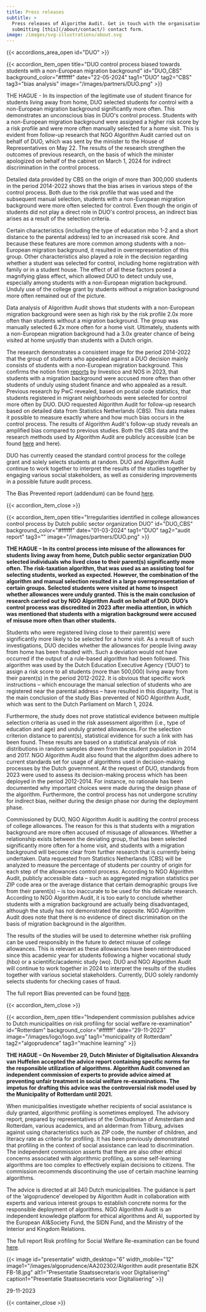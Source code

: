 ```yaml
---
title: Press releases
subtitle: >
  Press releases of Algorithm Audit. Get in touch with the organisation by
  submitting [this](/about/contact/) contact form.
image: /images/svg-illustrations/about.svg
---
```


{{< accordions_area_open id="DUO" >}}

{{< accordion_item_open title="DUO control process biased towards students with a non-European migration background" id="DUO_CBS" background_color="#ffffff" date="22-05-2024" tag1="DUO" tag2="CBS" tag3="bias analysis" image="/images/partners/DUO.png" >}}

THE HAGUE - In its inspection of the legitimate use of student finance for students living away from home, DUO selected students for control with a non-European migration background significantly more often. This demonstrates an unconscious bias in DUO's control process. Students with a non-European migration background were assigned a higher risk score by a risk profile and were more often manually selected for a home visit. This is evident from follow-up research that NGO Algorithm Audit carried out on behalf of DUO, which was sent by the minister to the House of Representatives on May 22. The results of the research strengthen the outcomes of previous research, on the basis of which the minister apologized on behalf of the cabinet on March 1, 2024 for indirect discrimination in the control process.

Detailed data provided by CBS on the origin of more than 300,000 students in the period 2014-2022 shows that the bias arises in various steps of the control process. Both due to the risk profile that was used and the subsequent manual selection, students with a non-European migration background were more often selected for control. Even though the origin of students did not play a direct role in DUO's control process, an indirect bias arises as a result of the selection criteria.

Certain characteristics (including the type of education mbo 1-2 and a short distance to the parental address) led to an increased risk score. And because these features are more common among students with a non-European migration background, it resulted in overrepresentation of this group. Other characteristics also played a role in the decision regarding whether a student was selected for control, including home registration with family or in a student house. The effect of all these factors posed a magnifying glass effect, which allowed DUO to detect unduly use, especially among students with a non-European migration background. Unduly use of the college grant by students without a migration background more often remained out of the picture.

Data analysis of Algorithm Audit shows that students with a non-European migration background were seen as high risk by the risk profile 2.0x more often than students without a migration background. The group was manually selected 6.2x more often for a home visit. Ultimately, students with a non-European migration background had a 3.0x greater chance of being visited at home unjustly than students with a Dutch origin.

The research demonstrates a consistent image for the period 2014-2022 that the group of students who appealed against a DUO decision mainly consists of students with a non-European migration background. This confirms the notion from [reports](https://nos.nl/op3/video/2479701-zo-checkt-duo-of-jij-fraudeert-en-dat-systeem-rammelt) by Investico and NOS in 2023, that students with a migration background were accused more often than other students of unduly using student finance and who appealed as a result. Previous research by PwC revealed, based on postal code statistics, that students registered in migrant neighborhoods were selected for control more often by DUO. DUO requested Algorithm Audit for follow-up research based on detailed data from Statistics Netherlands (CBS). This data makes it possible to measure exactly where and how much bias occurs in the control process. The results of Algorithm Audit's follow-up study reveals an amplified bias compared to previous studies. Both the CBS data and the research methods used by Algorithm Audit are publicly accessible (can be found [here](https://www.cbs.nl/nl-nl/maatwerk/2024/21/ontvangers-uitwonendenbeurs-herkomst-2014-2017-2019-2021-en-2022) and here).

DUO has currently ceased the standard control process for the college grant and solely selects students at random. DUO and Algorithm Audit continue to work together to interpret the results of the studies together by engaging various social stakeholders, as well as considering improvements in a possible future audit process.

The Bias Prevented report (addendum) can be found [here](https://algorithmaudit.eu/algoprudence/cases/aa202402_bias-prevented_addendum/).

{{< accordion_item_close >}}

{{< accordion_item_open title="Irregularities identified in college allowances control process by Dutch public sector organization DUO" id="DUO_CBS" background_color="#ffffff" date="01-03-2024" tag1="DUO" tag2="audit report" tag3="" image="/images/partners/DUO.png" >}}

**THE HAGUE – In its control process into misuse of the allowances for students living away from home, Dutch public sector organization DUO selected individuals who lived close to their parent(s) significantly more often. The risk-taxation algorithm, that was used as an assisting tool for selecting students, worked as expected. However, the combination of the algorithm and manual selection resulted in a large overrepresentation of certain groups. Selected students were visited at home to inspect whether allowances were unduly granted. This is the main conclusion of research carried out by NGO Algorithm Audit on behalf of DUO. DUO’s control process was discredited in 2023 after media attention, in which was mentioned that students with a migration background were accused of misuse more often than other students.**

Students who were registered living close to their parent(s) were significantly more likely to be selected for a home visit. As a result of such investigations, DUO decides whether the allowances for people living away from home has been frauded with. Such a deviation would not have occurred if the output of a rule-based algorithm had been followed. This algorithm was used by the Dutch Education Executive Agency (‘DUO’) to assign a risk score to all students (more than 500,000) living away from their parent(s) in the period 2012-2022. It is obvious that specific work instructions – which encourage the manual selection of students who are registered near the parental address – have resulted in this disparity. That is the main conclusion of the study Bias prevented of NGO Algorithm Audit, which was sent to the Dutch Parliament on March 1, 2024.

Furthermore, the study does not prove statistical evidence between multiple selection criteria as used in the risk assessment algorithm (i.e., type of education and age) and unduly granted allowances. For the selection criterion distance to parent(s), statistical evidence for such a link with has been found. These results are based on a statistical analysis of risk distributions in random samples drawn from the student population in 2014 and 2017. NGO Algorithm Audit also found that the algorithm does adhere to current standards set for usage of algorithms used in decision-making processes by the Dutch government. At the request of DUO, standards from 2023 were used to assess its decision-making process which has been deployed in the period 2012-2014. For instance, no rationale has been documented why important choices were made during the design phase of the algorithm. Furthermore, the control process has not undergone scrutiny for indirect bias, neither during the design phase nor during the deployment phase.

Commissioned by DUO, NGO Algorithm Audit is auditing the control process of college allowances. The reason for this is that students with a migration background are more often accused of misusage of allowances. Whether a relationship exists between the deviating group, that has been selected significantly more often for a home visit, and students with a migration background will become clear from further research that is currently being undertaken. Data requested from Statistics Netherlands (CBS) will be analyzed to measure the percentage of students per country of origin for each step of the allowances control process. According to NGO Algorithm Audit, publicly accessible data – such as aggregated migration statistics per ZIP code area or the average distance that certain demographic groups live from their parent(s) – is too inaccurate to be used for this delicate research. According to NGO Algorithm Audit, it is too early to conclude whether students with a migration background are actually being disadvantaged, although the study has not demonstrated the opposite. NGO Algorithm Audit does note that there is no evidence of direct discrimination on the basis of migration background in the algorithm.

The results of the studies will be used to determine whether risk profiling can be used responsibly in the future to detect misuse of college allowances. This is relevant as these allowances have been reintroduced since this academic year for students following a higher vocational study (hbo) or a scientific/academic study (wo). DUO and NGO Algorithm Audit will continue to work together in 2024 to interpret the results of the studies together with various societal stakeholders. Currently, DUO solely randomly selects students for checking cases of fraud.

The full report Bias prevented can be found [here](https://algorithmaudit.eu/algoprudence/cases/aa202401_bias-prevented/).

{{< accordion_item_close >}}

{{< accordion_item_open title="Independent commission publishes advice to Dutch municipalities on risk profiling for social welfare re-examination" id="Rotterdam" background_color="#ffffff" date="29-11-2023" image="/images/logo/logo.svg" tag1="municipality of Rotterdam" tag2="algoprudence" tag3="machine learning" >}}

**THE HAGUE – On November 29, Dutch Minister of Digitalisation Alexandra van Huffelen accepted the advice report containing specific norms for the responsible utilization of algorithms. Algorithm Audit convened an independent commission of experts to provide advice aimed at preventing unfair treatment in social welfare re-examinations. The impetus for drafting this advice was the controversial risk model used by the Municipality of Rotterdam until 2021.**

When municipalities investigate whether recipients of social assistance is duly granted, algorithmic profiling is sometimes employed. The advisory report, prepared by representatives of the Ombudsman of Amsterdam and Rotterdam, various academics, and an alderman from Tilburg, advises against using characteristics such as ZIP code, the number of children, and literacy rate as criteria for profiling. It has been previously demonstrated that profiling in the context of social assistance can lead to discrimination. The independent commission asserts that there are also other ethical concerns associated with algorithmic profiling, as some self-learning algorithms are too complex to effectively explain decisions to citizens. The commission recommends discontinuing the use of certain machine learning algorithms.

The advice is directed at all 340 Dutch municipalities. The guidance is part of the ‘algoprudence’ developed by Algorithm Audit in collaboration with experts and various interest groups to establish concrete norms for the responsible deployment of algorithms. NGO Algorithm Audit is an independent knowledge platform for ethical algorithms and AI, supported by the European AI\&Society Fund, the SIDN Fund, and the Ministry of the Interior and Kingdom Relations.

The full report Risk profiling for Social Welfare Re-examination can be found [here](https://algorithmaudit.eu/algoprudence/cases/aa202302_risk-profiling-for-social-welfare-reexamination/).

{{< image id="presentatie" width_desktop="6" width_mobile="12" image1="/images/algoprudence/AA202302/Algorithm audit presentatie BZK FB-18.jpg" alt1="Presentatie Staatssecretaris voor Digitalisering" caption1="Presentatie Staatssecretaris voor Digitalisering" >}}

29-11-2023

{{< container_close >}}
